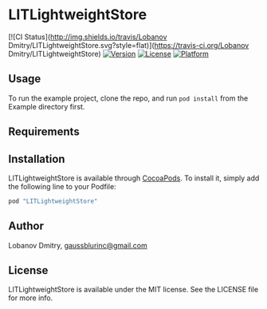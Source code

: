 # LITLightweightStore

[![CI Status](http://img.shields.io/travis/Lobanov Dmitry/LITLightweightStore.svg?style=flat)](https://travis-ci.org/Lobanov Dmitry/LITLightweightStore)
[![Version](https://img.shields.io/cocoapods/v/LITLightweightStore.svg?style=flat)](http://cocoapods.org/pods/LITLightweightStore)
[![License](https://img.shields.io/cocoapods/l/LITLightweightStore.svg?style=flat)](http://cocoapods.org/pods/LITLightweightStore)
[![Platform](https://img.shields.io/cocoapods/p/LITLightweightStore.svg?style=flat)](http://cocoapods.org/pods/LITLightweightStore)

## Usage

To run the example project, clone the repo, and run `pod install` from the Example directory first.

## Requirements

## Installation

LITLightweightStore is available through [CocoaPods](http://cocoapods.org). To install
it, simply add the following line to your Podfile:

```ruby
pod "LITLightweightStore"
```

## Author

Lobanov Dmitry, gaussblurinc@gmail.com

## License

LITLightweightStore is available under the MIT license. See the LICENSE file for more info.
